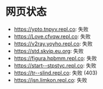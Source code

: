 # 网页状态
- https://ypto.tnpyv.repl.co: 失败
- https://Love.cfvqw.repl.co: 失败
- https://v2ray.yoyho.repl.co: 失败
- https://std.skvip.eu.org: 失败
- https://figura.hpbmm.repl.co: 失败
- https://start--stpstyc.repl.co: 失败
- https://tr--slind.repl.co: 失败 (403)
- https://jsn.limkon.repl.co: 失败
